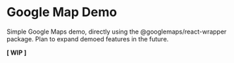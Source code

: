 # Google Map Demo

Simple Google Maps demo, directly using the @googlemaps/react-wrapper package. Plan to expand demoed features in the future.

**[ WIP ]**
